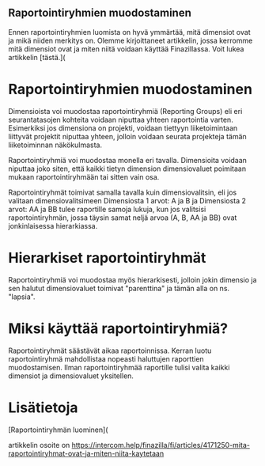 ## Raportointiryhmien muodostaminen

Ennen raportointiryhmien luomista on hyvä ymmärtää, mitä dimensiot ovat ja mikä niiden merkitys on. Olemme kirjoittaneet artikkelin, jossa kerromme mitä dimensiot ovat ja miten niitä voidaan käyttää Finazillassa. Voit lukea artikkelin [tästä.]( 

# **Raportointiryhmien muodostaminen**

Dimensioista voi muodostaa raportointiryhmiä (Reporting Groups) eli eri seurantatasojen kohteita voidaan niputtaa yhteen raportointia varten. Esimerkiksi jos dimensiona on projekti, voidaan tiettyyn liiketoimintaan liittyvät projektit niputtaa yhteen, jolloin voidaan seurata projekteja tämän liiketoiminnan näkökulmasta.

Raportointiryhmiä voi muodostaa monella eri tavalla. Dimensioita voidaan niputtaa joko siten, että kaikki tietyn dimension dimensiovaluet poimitaan mukaan raportointiryhmään tai sitten vain osa.

Raportointiryhmät toimivat samalla tavalla kuin dimensiovalitsin, eli jos valitaan dimensiovalitsimeen Dimensiosta 1 arvot: A ja B ja Dimensiosta 2 arvot: AA ja BB tulee raportille samoja lukuja, kun jos valitsisi raportointiryhmän, jossa täysin samat neljä arvoa (A, B, AA ja BB) ovat jonkinlaisessa hierarkiassa.

# **Hierarkiset raportointiryhmät**

Raportointiryhmiä voi muodostaa myös hierarkisesti, jolloin jokin dimensio ja sen halutut dimensiovaluet toimivat "parenttina" ja tämän alla on ns. "lapsia".

# **Miksi käyttää raportointiryhmiä?**

Raportointiryhmät säästävät aikaa raportoinnissa. Kerran luotu raportointiryhmä mahdollistaa nopeasti haluttujen raporttien muodostamisen. Ilman raportointiryhmää raportille tulisi valita kaikki dimensiot ja dimensiovaluet yksitellen.

# Lisätietoja

[Raportointiryhmän luominen](



artikkelin osoite on https://intercom.help/finazilla/fi/articles/4171250-mita-raportointiryhmat-ovat-ja-miten-niita-kaytetaan

